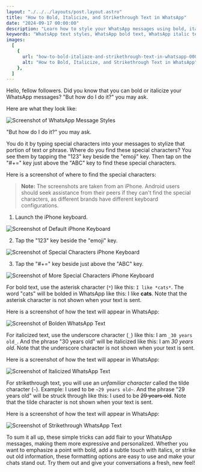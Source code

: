 ```yaml
---
layout: "./../../layouts/post.layout.astro"
title: "How to Bold, Italicize, and Strikethrough Text in WhatsApp"
date: "2024-09-17 00:00:00"
description: "Learn how to style your WhatsApp messages using bold, italic, or strikethrough text by typing special characters. A quick guide with simple steps to enhance your messaging."
keywords: "WhatsApp text styles, WhatsApp bold text, WhatsApp italic text, strikethrough in WhatsApp, format WhatsApp messages, WhatsApp special characters, WhatsApp formatting guide, bold in WhatsApp, italicize WhatsApp text, iPhone WhatsApp tips, Android WhatsApp formatting"
images:
  [
    {
      url: "how-to-bold-italiaze-and-strikethrough-text-in-whatsapp-0001.png",
      alt: "How to Bold, Italicize, and Strikethrough Text in WhatsApp",
    },
  ]
---
```


Hello, fellow followers. Did you know that you can bold or italicize your WhatsApp messages? "But how do I do it?" you may ask.

Here are what they look like:

![Screenshot of WhatsApp Message Styles](/screenshots/posts/how-to-bold-italiaze-and-strikethrough-text-in-whatsapp-0002.png)

"But how do I do it?" you may ask.

You do it by typing special characters into your messages to stylize that portion of text or phrase. Where do you find these special characters? You see them by tapping the "123" key beside the "emoji" key. Then tap on the "#+=" key just above the "ABC" key to find these special characters.

Here is a screenshot of where to find the special characters:

> **Note:** The screenshots are taken from an iPhone. Android users should seek assistance from their peers if they can't find the special characters, as different brands have different keyboard configurations.

1. Launch the iPhone keyboard.

![Screenshot of Default iPhone Keyboard](/screenshots/posts/how-to-bold-italiaze-and-strikethrough-text-in-whatsapp-0003.png)

2. Tap the "123" key beside the "emoji" key.

![Screenshot of Special Characters iPhone Keyboard](/screenshots/posts/how-to-bold-italiaze-and-strikethrough-text-in-whatsapp-0004.png)

3. Tap the "#+=" key beside just above the "ABC" key.

![Screenshot of More Special Characters iPhone Keyboard](/screenshots/posts/how-to-bold-italiaze-and-strikethrough-text-in-whatsapp-0005.png)

For bold text, use the asterisk character (`*`) like this: `I like *cats*`. The word "cats" will be bolded in WhatsApp like this: I like **cats**. Note that the asterisk character is not shown when your text is sent.

Here is a screenshot of how the text will appear in WhatsApp:

![Screenshot of Bolden WhatsApp Text](/screenshots/posts/how-to-bold-italiaze-and-strikethrough-text-in-whatsapp-0006.png)

For italicized text, use the underscore character (`_`) like this: I am `_30 years old_`. And the phrase "30 years old" will be italicized like this: I am _30 years old_. Note that the underscore character is not shown when your text is sent.

Here is a screenshot of how the text will appear in WhatsApp:

![Screenshot of Italicized WhatsApp Text](/screenshots/posts/how-to-bold-italiaze-and-strikethrough-text-in-whatsapp-0007.png)

For strikethrough text, you will use an _unfamiliar character_ called the tilde character (`~`). Example: I used to be `~29 years old~`. And the phrase "29 years old" will be struck through like this: I used to be <del>29 years old</del>. Note that the tilde character is not shown when your text is sent.

Here is a screenshot of how the text will appear in WhatsApp:

![Screenshot of Strikethrough WhatsApp Text](/screenshots/posts/how-to-bold-italiaze-and-strikethrough-text-in-whatsapp-0008.png)

To sum it all up, these simple tricks can add flair to your WhatsApp messages, making them more expressive and personalized. Whether you want to emphasize a point with bold, add a subtle touch with italics, or strike out old information, these formatting options are easy to use and make your chats stand out. Try them out and give your conversations a fresh, new feel!
